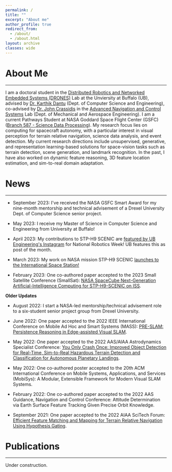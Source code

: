 ```yaml
---
permalink: /
title: ""
excerpt: "About me"
author_profile: true
redirect_from: 
  - /about/
  - /about.html
layout: archive
classes: wide
---
```


# About Me
<hr>
I am a doctoral student in the <a href="https://droneslab.github.io/">Distributed Robotics and Networked Embedded Systems (DRONES)</a> Lab at the Unviersity at Buffalo (UB), advised by <a href="https://engineering.buffalo.edu/computer-science-engineering/people/faculty-directory.host.html/content/shared/engineering/computer-science-engineering/profiles/faculty/dantu-karthik.detail.html">Dr. Karthik Dantu</a> (Dept. of Computer Science and Engineering), co-advised by <a href="https://engineering.buffalo.edu/mechanical-aerospace/people/faculty/j-crassidis.html">Dr. John Crassidis</a> in the <a href="https://ancs.eng.buffalo.edu/index.php/Main_Page">Advanced Navigation and Control Systems</a> Lab (Dept. of Mechanical and Aerospace Engineering). I am a current Pathways Student at NASA Goddard Space Flight Center (GSFC) (<a href="https://sed.gsfc.nasa.gov/etd/587">Branch 587 - Science Data Processing</a>). My research focus lies on computing for spacecraft autonomy, with a particular interest in visual perception for terrain relative navigation, science data analysis, and event detection. My current research directions include unsupervised, generative, and representation learning-based solutions for space-vision tasks such as terrain detection, scene generation, and landmark recognition. In the past, I have also worked on dynamic feature reasoning, 3D feature location estimation, and sim-to-real domain adaptation. 

# News
<hr>

- September 2023: I've received the NASA GSFC Smart Award for my nine-month mentorship and technical advisement of a Drexel University Dept. of Computer Science senior project.

<!-- - Smallsat EDP poster -->

- May 2023: I receive my Master of Science in Computer Science and Engineering from University at Buffalo!

- April 2023: My contributions to STP-H9 SCENIC are <a href="https://www.instagram.com/p/CrBefvXJBvy/?img_index=1">featured by UB Engineering's Instagram</a> for National Robotics Week! UB features this as post of the month.

- March 2023: My work on NASA mission STP-H9 SCENIC <a href="https://twitter.com/SpaceX/status/1635803956533399553?s=20">launches to the International Space Station!</a>

- February 2023: One co-authored paper accepted to the 2023 Small Satellite Conference (SmallSat): <a href="https://digitalcommons.usu.edu/smallsat/2023/all2023/147/">NASA SpaceCube Next-Generation Artificial-Intelligence Computing for STP-H9-SCENIC on ISS</a>.

**Older Updates**

- August 2022: I start a NASA-led mentorship/technical advisement role to a six-student senior project group from Drexel University.

- June 2022: One paper accepted to the 2022 IEEE International Conference on Mobile Ad Hoc and Smart Systems (MASS): <a href="https://ieeexplore.ieee.org/abstract/document/9973604">PRE-SLAM: Persistence Reasoning in Edge-assisted Visual SLAM</a>.

- May 2022: One paper accepted to the 2022 AAS/AIAA Astrodynamics Specialist Conference: <a href="https://arxiv.org/abs/2303.04891">You Only Crash Once: Improved Object Detection for Real-Time, Sim-to-Real Hazardous Terrain Detection and Classification for Autonomous Planetary Landings</a>.

- May 2022: One co-authored poster accepted to the 20th ACM International Conference on Mobile Systems, Applications, and Services (MobiSys): A Modular, Extensible Framework for Modern Visual SLAM Systems.

- February 2022: One co-authored paper accepted to the 2022 AAS Guidance, Navigation and Control Conference: Attitude Determination via Earth Surface Feature Tracking Given Precise Orbit Knowledge.

- September 2021: One paper accepted to the 2022 AIAA SciTech Forum: <a href="https://arc.aiaa.org/doi/abs/10.2514/6.2022-2513">Efficient Feature Matching and Mapping for Terrain Relative Navigation Using Hypothesis Gating</a>.

<!-- - August 2020: I start an undergraduate teaching assistantship for CSE 421/521: Introduction to Operating Systems. -->

# Publications
<hr>
Under construction.